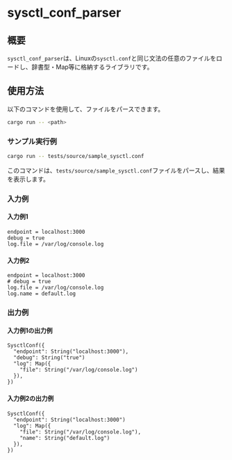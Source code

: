 # sysctl_conf_parser

## 概要
`sysctl_conf_parser`は、Linuxの`sysctl.conf`と同じ文法の任意のファイルをロードし、辞書型・Map等に格納するライブラリです。

## 使用方法

以下のコマンドを使用して、ファイルをパースできます。

```sh
cargo run -- <path>
```

### サンプル実行例
```sh
cargo run -- tests/source/sample_sysctl.conf
```

このコマンドは、`tests/source/sample_sysctl.conf`ファイルをパースし、結果を表示します。

### 入力例

#### 入力例1
```
endpoint = localhost:3000
debug = true
log.file = /var/log/console.log
```

#### 入力例2
```
endpoint = localhost:3000
# debug = true
log.file = /var/log/console.log
log.name = default.log
```

### 出力例

#### 入力例1の出力例
```
SysctlConf({
  "endpoint": String("localhost:3000"),
  "debug": String("true")
  "log": Map({
    "file": String("/var/log/console.log")
  }),
})
```

#### 入力例2の出力例
```
SysctlConf({
  "endpoint": String("localhost:3000")
  "log": Map({
    "file": String("/var/log/console.log"),
    "name": String("default.log")
  }),
})
```